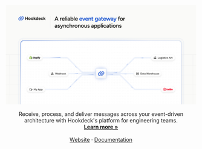 <p align="center">
  <a href="https://hookdeck.com?ref=github-readme">
   <img src="./hookdeck.png" alt="Hookdeck - A reliable event gateway for asynchronous applications">
  </a>

  <p align="center">
    Receive, process, and deliver messages across your event-driven architecture with Hookdeck's platform for engineering teams.
    <br />
    <a href="https://hookdeck.com?ref=github-readme"><strong>Learn more »</strong></a>
    <br />
    <br />
    <a href="https://hookdeck.com?ref=github-readme">Website</a>
    ·
    <a href="https://hookdeck.com/docs?ref=github-readme">Documentation</a>
  </p>
</p>